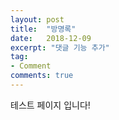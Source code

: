 ```yaml
---
layout: post
title:  "방명록"
date:   2018-12-09
excerpt: "댓글 기능 추가"
tag:
- Comment
comments: true
---
```



테스트 페이지 입니다!


